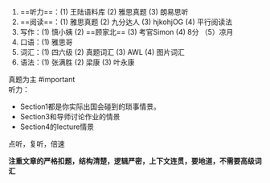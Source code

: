 1. ==听力==：(1) 王陆语料库 (2) 雅思真题 (3) 朗易思听
2. ==阅读==：(1) 雅思真题 (2) 九分达人 (3) hjkohjOG (4) 平行阅读法
3. 写作：(1) 慎小姨 (2) ==顾家北== (3) 考官Simon (4) 8分 （5）凉月
4. 口语：(1) 雅思哥
5. 词汇：(1) 四六级 (2) 真题词汇 (3) AWL (4) 图片词汇
6. 语法：(1) 张满胜 (2) 梁康 (3) 叶永康

真题为主 #important  
听力：

- Section1都是你实际出国会碰到的琐事情景。
- Section3和导师讨论作业的情景
- Section4的lecture情景

点听，复听，倍速
 
**注重文章的****严格扣题，结构清楚，逻辑严密，上下文连贯****，要地道，不需要高级词汇**